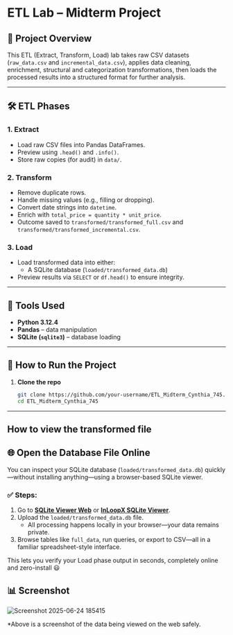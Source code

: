 # ETL Lab – Midterm Project

## 🎯 Project Overview
This ETL (Extract, Transform, Load) lab takes raw CSV datasets (`raw_data.csv` and `incremental_data.csv`), applies data cleaning, enrichment, structural and categorization transformations, then loads the processed results into a structured format for further analysis.

---

## 🛠️ ETL Phases

### 1. **Extract**
- Load raw CSV files into Pandas DataFrames.
- Preview using `.head()` and `.info()`.
- Store raw copies (for audit) in `data/`.

### 2. **Transform**
- Remove duplicate rows.
- Handle missing values (e.g., filling or dropping).
- Convert date strings into `datetime`.
- Enrich with `total_price = quantity * unit_price`.
- Outcome saved to `transformed/transformed_full.csv` and `transformed/transformed_incremental.csv`.

### 3. **Load**
- Load transformed data into either:
  - A SQLite database (`loaded/transformed_data.db`)
- Preview results via `SELECT` or `df.head()` to ensure integrity.

---

## 🧰 Tools Used
- **Python 3.12.4**  
- **Pandas** – data manipulation  
- **SQLite (`sqlite3`)** – database loading  

---

## 🚀 How to Run the Project

1. **Clone the repo**  
   ```bash
   git clone https://github.com/your-username/ETL_Midterm_Cynthia_745.git
   cd ETL_Midterm_Cynthia_745

---
## How to view the transformed file
## 🌐 Open the Database File Online

You can inspect your SQLite database (`loaded/transformed_data.db`) quickly—without installing anything—using a browser-based SQLite viewer.

### ✅ Steps:

1. Go to **[SQLite Viewer Web](https://sqliteviewer.app)** or **[InLoopX SQLite Viewer](https://inloop.github.io/sqlite-viewer/)**.
2. Upload the `loaded/transformed_data.db` file.
   - All processing happens locally in your browser—your data remains private.
3. Browse tables like `full_data`, run queries, or export to CSV—all in a familiar spreadsheet-style interface.

This lets you verify your Load phase output in seconds, completely online and zero-install 😃
  ## 📊 Screenshot
![Screenshot 2025-06-24 185415](https://github.com/user-attachments/assets/32519d86-c4f4-43bb-a8cd-3f01ec3c8b48)

*Above is a screenshot of the data being viewed on the web safely.

